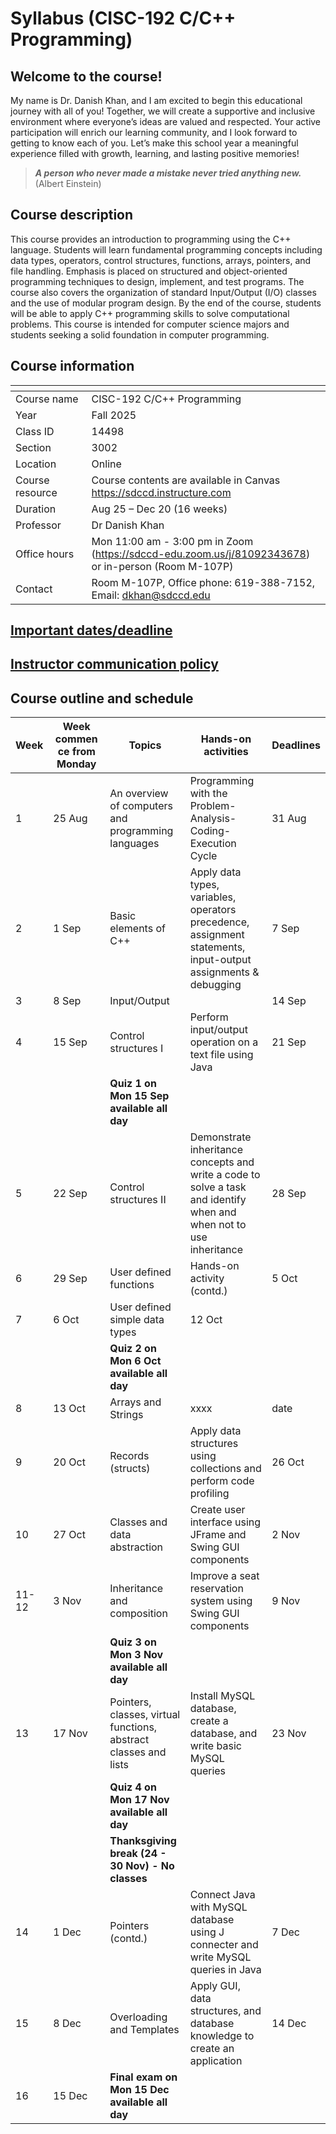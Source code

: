 # Syllabus (CISC-192 C/C++ Programming)

## Welcome to the course!
My name is Dr. Danish Khan, and I am excited to begin this educational journey with all of you! Together, we will create a supportive and inclusive environment where everyone’s ideas are valued and respected. Your active participation will enrich our learning community, and I look forward to getting to know each of you. Let’s make this school year a meaningful experience filled with growth, learning, and lasting positive memories!

> ___A person who never made a mistake never tried anything new.___ (Albert Einstein)

## Course description
This course provides an introduction to programming using the C++ language. Students will learn fundamental programming concepts including data types, operators, control structures, functions, arrays, pointers, and file handling. 
Emphasis is placed on structured and object-oriented programming techniques to design, implement, and test programs. The course also covers the organization of standard Input/Output (I/O) classes and the use of modular program design. 
By the end of the course, students will be able to apply C++ programming skills to solve computational problems. This course is intended for computer science majors and students seeking a solid foundation in computer programming.

## Course information

|<div style="width:100px"></div> |                |
|-------------------------------|-------------------------------------------|
|   Course name                 |   CISC-192 C/C++ Programming|
|   Year                        |   Fall 2025|
|   Class ID                    |   14498|
|   Section                     |   3002|
|   Location                    |   Online|
|   Course resource             |   Course contents are available in Canvas <https://sdccd.instructure.com> |
|   Duration                    |   Aug 25 – Dec 20 (16 weeks)|
|   Professor                   |   Dr Danish Khan|
|   Office hours                |   Mon 11:00 am - 3:00 pm in Zoom (https://sdccd-edu.zoom.us/j/81092343678) or in-person (Room M-107P)|
|   Contact                     |   Room M-107P, Office phone: 619-388-7152, Email: dkhan@sdccd.edu|

## [Important dates/deadline](https://github.com/d-khan/sdccd/blob/main/dates-deadline.md)

## [Instructor communication policy](https://github.com/d-khan/sdccd/blob/main/communication.md)

## __Course outline and schedule__

|Week|<div style="width:75px">Week commence from Monday </div>|Topics | Hands-on activities | Deadlines|
|-|--|--|---|----|
|1  |25 Aug  |An overview of computers and programming languages| Programming with the Problem-Analysis-Coding-Execution Cycle | 31 Aug |
|2  |1 Sep   |Basic elements of C++ | Apply data types, variables, operators precedence, assignment statements, input-output assignments & debugging| 7 Sep |
|3  |8 Sep   |Input/Output |  | 14 Sep |
|4  |15 Sep  |Control structures I | Perform input/output operation on a text file using Java | 21 Sep |
|   |        |__Quiz 1 on Mon 15 Sep available all day__| |
|5  |22 Sep  |Control structures II | Demonstrate inheritance concepts and write a code to solve a task and identify when and when not to use inheritance| 28 Sep |
|6  |29 Sep  |User defined functions | Hands-on activity (contd.) | 5 Oct |
|7  |6 Oct   |User defined simple data types | 12 Oct |
|   |        |__Quiz 2 on Mon 6 Oct available all day__| |
|8  |13 Oct  | Arrays and Strings | xxxx | date |
|9  |20 Oct  |Records (structs) | Apply data structures using collections and perform code profiling  | 26 Oct|
|10 |27 Oct  |Classes and data abstraction| Create user interface using JFrame and Swing GUI components | 2 Nov|
|11-12|3 Nov |Inheritance and composition| Improve a seat reservation system using Swing GUI components | 9 Nov |
|   |        |__Quiz 3 on Mon 3 Nov available all day__| |
|13 |17 Nov  |Pointers, classes, virtual functions, abstract classes and lists | Install MySQL database, create a database, and write basic MySQL queries | 23 Nov |
|   |        |__Quiz 4 on Mon 17 Nov available all day__| |
|||__Thanksgiving break (24 - 30 Nov) - No classes__|
|14 |1 Dec   |Pointers (contd.) | Connect Java with MySQL database using J connecter and write MySQL queries in Java | 7 Dec |
|15 |8 Dec |Overloading and Templates | Apply GUI, data structures, and database knowledge to create an application | 14 Dec |
|16 |15 Dec |__Final exam on Mon 15 Dec available all day__ | |
